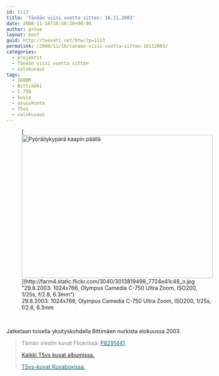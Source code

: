 ```yaml
---
id: 1113
title: 'Tänään viisi vuotta sitten: 16.11.2003'
date: 2008-11-16T19:58:20+00:00
author: grove
layout: post
guid: http://teevati.net/btw/?p=1113
permalink: /2008/11/16/tanaan-viisi-vuotta-sitten-16112003/
categories:
  - projektit
  - Tänään viisi vuotta sitten
  - valokuvaus
tags:
  - 100BM
  - Bittimäki
  - C-750
  - kuvia
  - osuuskunta
  - T5vs
  - valokuvaus
---
```

<figure style="width: 500px" class="wp-caption aligncenter">[<img title="Pyöräilykypärä kaapin päällä" src="http://farm4.static.flickr.com/3040/3013819498_b9304f0f6d.jpg" alt="Pyöräilykypärä kaapin päällä" width="500" height="374" />](http://farm4.static.flickr.com/3040/3013819498_7724e41c48_o.jpg "29.8.2003: 1024x766, Olympus Camedia C-750 Ultra Zoom, ISO200, 1/25s, f/2.8, 6.3mm")<figcaption class="wp-caption-text">29.8.2003: 1024x766, Olympus Camedia C-750 Ultra Zoom, ISO200, 1/25s, f/2.8, 6.3mm</figcaption></figure> 

<p style="text-align: center;">
   
</p>

Jatketaan toisella yksityskohdalla Bittimäen nurkista elokuussa 2003.

> <span style="color: #808080;">Tämän viestin kuvat Flickrissä: </span>[<span style="color: #006a80;">P8291441</span>](http://flickr.com/photos/teevati/3013819498 "P8291441 on Flickr").
> 
> [Kaikki T5vs kuvat albumissa.](/btw/flickr/album/72157607994204386/t5vs-all.html "BTW · T5vs-all")
> 
> [<span style="color: #006a80;">T5vs-kuvat Kuvaboxissa.</span>](http://www.kuvaboxi.fi/julkinen/29poj+taavetti-btw-t5vs.html "Kuvaboxi - BTW: T5vs (Taavetti)")